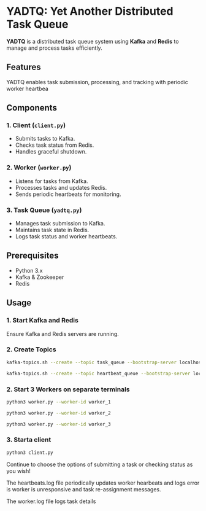 # YADTQ: Yet Another Distributed Task Queue

**YADTQ** is a distributed task queue system using **Kafka** and **Redis** to manage and process tasks efficiently.

## **Features**
YADTQ enables task submission, processing, and tracking with periodic worker heartbea

## **Components**
### **1. Client (`client.py`)**
- Submits tasks to Kafka.  
- Checks task status from Redis.  
- Handles graceful shutdown.

### **2. Worker (`worker.py`)**
- Listens for tasks from Kafka.  
- Processes tasks and updates Redis.  
- Sends periodic heartbeats for monitoring.

### **3. Task Queue (`yadtq.py`)**
- Manages task submission to Kafka.  
- Maintains task state in Redis.  
- Logs task status and worker heartbeats.

## **Prerequisites**
- Python 3.x  
- Kafka & Zookeeper  
- Redis

## **Usage**

### **1. Start Kafka and Redis**
Ensure Kafka and Redis servers are running.

### **2. Create Topics**
```bash
kafka-topics.sh --create --topic task_queue --bootstrap-server localhost:9092 --partitions 3 --replication-factor 1

kafka-topics.sh --create --topic heartbeat_queue --bootstrap-server localhost:9092 --partitions 1 --replication-factor 1
```


### **2. Start 3 Workers on separate terminals**
```bash
python3 worker.py --worker-id worker_1

python3 worker.py --worker-id worker_2

python3 worker.py --worker-id worker_3
```
### **3. Starta client**
```bash
python3 client.py
```


Continue to choose the options of submitting a task or checking status as you wish!

The heartbeats.log file periodically updates worker hearbeats and logs error is worker is unresponsive and task re-assignment messages.

The worker.log file logs task details


